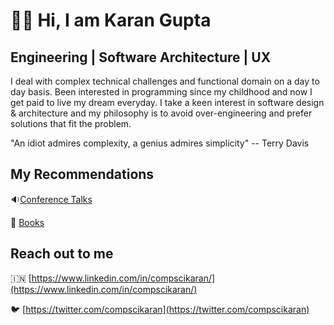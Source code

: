 # 👦🏻 Hi, I am Karan Gupta

## Engineering | Software Architecture | UX

I deal with complex technical challenges and functional domain on a day to day basis. Been interested in programming since my childhood and now I get paid to live my dream everyday. I take a keen interest in software design & architecture and my philosophy is to avoid over-engineering and prefer solutions that fit the problem.

"An idiot admires complexity, a genius admires simplicity"
-- Terry Davis


## My Recommendations

🔉[Conference Talks](./Talks.md)

📖 [Books](./Books.md)

## Reach out to me

🇮🇳 [https://www.linkedin.com/in/compscikaran/](https://www.linkedin.com/in/compscikaran/)

🐦 [https://twitter.com/compscikaran](https://twitter.com/compscikaran)



<!---
compscikaran/compscikaran is a ✨ special ✨ repository because its `README.md` (this file) appears on your GitHub profile.
You can click the Preview link to take a look at your changes.
--->
